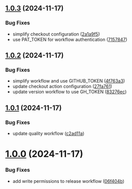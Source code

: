 ## [1.0.3](https://github.com/daniissac/servelite/compare/v1.0.2...v1.0.3) (2024-11-17)


### Bug Fixes

* simplify checkout configuration ([2a1a9f5](https://github.com/daniissac/servelite/commit/2a1a9f5b10e691618de7bce76bcf0d81a3b49ca3))
* use PAT_TOKEN for workflow authentication ([7157847](https://github.com/daniissac/servelite/commit/7157847d5b311205838f4a1e80794086b485db26))



## [1.0.2](https://github.com/daniissac/servelite/compare/v1.0.1...v1.0.2) (2024-11-17)


### Bug Fixes

* simplify workflow and use GITHUB_TOKEN ([4f763a3](https://github.com/daniissac/servelite/commit/4f763a3f34adff5ff25c619c4b0fba44cd2108d8))
* update checkout action configuration ([27fa761](https://github.com/daniissac/servelite/commit/27fa76178dbd4fe4381450ef99d36744d5929965))
* update version workflow to use GH_TOKEN ([83276ec](https://github.com/daniissac/servelite/commit/83276ecb5636ac42f33ec71c48d5c77773c67b2f))



## [1.0.1](https://github.com/daniissac/servelite/compare/v1.0.0...v1.0.1) (2024-11-17)


### Bug Fixes

* update quality workflow ([c2ad11a](https://github.com/daniissac/servelite/commit/c2ad11a78549312846ad1ed13b0fac7fd9f5f600))



# [1.0.0](https://github.com/daniissac/servelite/compare/06f404b7e1538e46f2d82251b8638d52c2074417...v1.0.0) (2024-11-17)


### Bug Fixes

* add write permissions to release workflow ([06f404b](https://github.com/daniissac/servelite/commit/06f404b7e1538e46f2d82251b8638d52c2074417))



